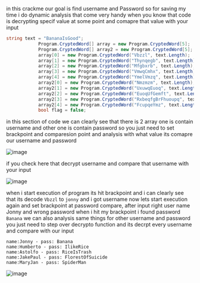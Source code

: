in this crackme our goal is find username and Password
so for saving my time i do dynamic analysis that come very handy when you know that code is decrypting specif value at some point and comapre that value with 
your input 

```c#
string text = "BananaIsGood";
			Program.CryptedWord[] array = new Program.CryptedWord[5];
			Program.CryptedWord[] array2 = new Program.CryptedWord[5];
			array[0] = new Program.CryptedWord("Vbzzl", text.Length);
			array[1] = new Program.CryptedWord("Thynqegb", text.Length);
			array[2] = new Program.CryptedWord("Mfgbxrb", text.Length);
			array[3] = new Program.CryptedWord("VmwqCmhx", text.Length);
			array[4] = new Program.CryptedWord("YmelVmzq", text.Length);
			array2[0] = new Program.CryptedWord("Nmzmzm", text.Length);
			array2[1] = new Program.CryptedWord("UxuwqEuoq", text.Length);
			array2[2] = new Program.CryptedWord("EuoqUfGemft", text.Length);
			array2[3] = new Program.CryptedWord("RxbeqfgBrFhuoupq", text.Length);
			array2[4] = new Program.CryptedWord("FcupqeYmz", text.Length);
			bool flag = false;
```
in this section of code we can clearly see that there is 2 array one is contain username and other one is contain password so you just need to set brackpoint and
comparesion point and analysis with what value its comapre our username and password


![image](https://user-images.githubusercontent.com/37813830/121817233-bb587380-cc9d-11eb-94df-78995e44c07d.png)

if you check here that decrypt username and compare that username with your input 

![image](https://user-images.githubusercontent.com/37813830/121817317-49ccf500-cc9e-11eb-93e7-e4467d5f7bb1.png)

when i start execution of program its hit brackpoint and i can clearly see that its decode ``Vbzzl`` to ``jonny`` and i got username now lets start execution again and set
brackpoint at password compare, after input right user name Jonny and wrong password when i hit my brackpoint i found password `Banana` 
we can also analysis same things for other username and password you just need to step over decrypto function and its decrpt every username and compare with our input 
```
name:Jonny - pass: Banana
name:Humberto - pass: IlikeRice
name:Astolfo - pass: RiceIsTrash
name:JakePaul - pass: FlorestOfSuicide
name:MaryJan - pass: SpiderMan
```



![image](https://user-images.githubusercontent.com/37813830/121817489-5e5dbd00-cc9f-11eb-93bb-2be1d8102b90.png)
